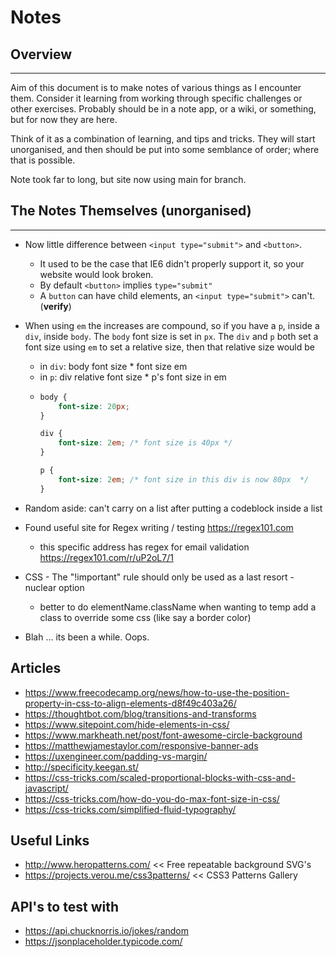 # Notes

## Overview

---

Aim of this document is to make notes of various things as I encounter them. Consider it learning from working through specific challenges or other exercises. Probably should be in a note app, or a wiki, or something, but for now they are here.

Think of it as a combination of learning, and tips and tricks. They will start unorganised, and then should be put into some semblance of order; where that is possible.

Note took far to long, but site now using main for branch.

## The Notes Themselves (unorganised)

---

-   Now little difference between `<input type="submit">` and `<button>`.

    -   It used to be the case that IE6 didn't properly support it, so your website would look broken.
    -   By default `<button>` implies `type="submit"`
    -   A `button` can have child elements, an `<input type="submit">` can't. (**verify**)

-   When using `em` the increases are compound, so if you have a `p`, inside a `div`, inside `body`. The `body` font size is set in `px`. The `div` and `p` both set a font size using `em` to set a relative size, then that relative size would be

    -   in `div`: body font size \* font size em
    -   in `p`: div relative font size \* p's font size in em
    -   ```css
        body {
            font-size: 20px;
        }

        div {
            font-size: 2em; /* font size is 40px */
        }

        p {
            font-size: 2em; /* font size in this div is now 80px  */
        }
        ```

-   Random aside: can't carry on a list after putting a codeblock inside a list
-   Found useful site for Regex writing / testing https://regex101.com

    -   this specific address has regex for email validation https://regex101.com/r/uP2oL7/1

-   CSS - The "!important" rule should only be used as a last resort - nuclear option

    -   better to do elementName.className when wanting to temp add a class to override some css (like say a border color)

-   Blah ... its been a while. Oops.

## Articles

-   https://www.freecodecamp.org/news/how-to-use-the-position-property-in-css-to-align-elements-d8f49c403a26/
-   https://thoughtbot.com/blog/transitions-and-transforms
-   https://www.sitepoint.com/hide-elements-in-css/
-   https://www.markheath.net/post/font-awesome-circle-background
-   https://matthewjamestaylor.com/responsive-banner-ads
-   https://uxengineer.com/padding-vs-margin/
-   http://specificity.keegan.st/
-   https://css-tricks.com/scaled-proportional-blocks-with-css-and-javascript/
-   https://css-tricks.com/how-do-you-do-max-font-size-in-css/
-   https://css-tricks.com/simplified-fluid-typography/

## Useful Links

-   http://www.heropatterns.com/ << Free repeatable background SVG's
-   https://projects.verou.me/css3patterns/ << CSS3 Patterns Gallery

## API's to test with

-   https://api.chucknorris.io/jokes/random
-   https://jsonplaceholder.typicode.com/
